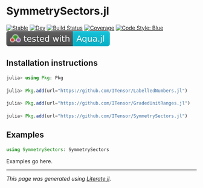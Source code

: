 # SymmetrySectors.jl

[![Stable](https://img.shields.io/badge/docs-stable-blue.svg)](https://ITensor.github.io/SymmetrySectors.jl/stable/)
[![Dev](https://img.shields.io/badge/docs-dev-blue.svg)](https://ITensor.github.io/SymmetrySectors.jl/dev/)
[![Build Status](https://github.com/ITensor/SymmetrySectors.jl/actions/workflows/CI.yml/badge.svg?branch=main)](https://github.com/ITensor/SymmetrySectors.jl/actions/workflows/CI.yml?query=branch%3Amain)
[![Coverage](https://codecov.io/gh/ITensor/SymmetrySectors.jl/branch/main/graph/badge.svg)](https://codecov.io/gh/ITensor/SymmetrySectors.jl)
[![Code Style: Blue](https://img.shields.io/badge/code%20style-blue-4495d1.svg)](https://github.com/invenia/BlueStyle)
[![Aqua](https://raw.githubusercontent.com/JuliaTesting/Aqua.jl/master/badge.svg)](https://github.com/JuliaTesting/Aqua.jl)

## Installation instructions

```julia
julia> using Pkg: Pkg

julia> Pkg.add(url="https://github.com/ITensor/LabelledNumbers.jl")

julia> Pkg.add(url="https://github.com/ITensor/GradedUnitRanges.jl")

julia> Pkg.add(url="https://github.com/ITensor/SymmetrySectors.jl")
```

## Examples

````julia
using SymmetrySectors: SymmetrySectors
````

Examples go here.

---

*This page was generated using [Literate.jl](https://github.com/fredrikekre/Literate.jl).*

